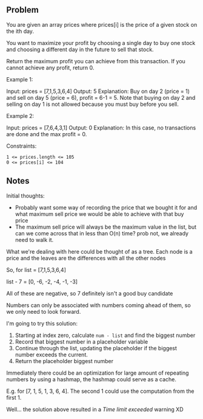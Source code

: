 ## Problem

You are given an array prices where prices[i] is the 
price of a given stock on the ith day.

You want to maximize your profit by choosing a single day to buy one 
stock and choosing a different day in the future to sell that stock.

Return the maximum profit you can achieve from this transaction.
If you cannot achieve any profit, return 0.
 

Example 1:

Input: prices = [7,1,5,3,6,4]
Output: 5
Explanation: Buy on day 2 (price = 1) and sell on day 5 (price = 6), profit = 6-1 = 5.
Note that buying on day 2 and selling on day 1 is not allowed because you must buy before you sell.

Example 2:

Input: prices = [7,6,4,3,1]
Output: 0
Explanation: In this case, no transactions are done and the max profit = 0.

 

Constraints:

    1 <= prices.length <= 105
    0 <= prices[i] <= 104

## Notes

Initial thoughts:
- Probably want some way of recording the price that we bought it for
and what maximum sell price we would be able to achieve with that buy price
- The maximum sell price will always be the maximum value in the list, but can
we come across that in less than O(n) time? prob not, we already need to walk
it.

What we're dealing with here could be thought of as a tree. Each node is a price
and the leaves are the differences with all the other nodes

So, for list = [7,1,5,3,6,4]

list - 7 = [0, -6, -2, -4, -1, -3]

All of these are negative, so 7 definitely isn't a good buy candidate

Numbers can only be associated with numbers coming ahead of them, so we only
need to look forward.

I'm going to try this solution:
1. Starting at index zero, calculate `num - list` and find the biggest number
2. Record that biggest number in a placeholder variable
3. Continue through the list, updating the placeholder if the biggest number
exceeds the current.
4. Return the placeholder biggest number

Immediately there could be an optimization for large amount of repeating numbers
by using a hashmap, the hashmap could serve as a cache.

E.g. for [7, 1, 5, 1, 3, 6, 4]. The second 1 could use the computation from
the first 1.

Well... the solution above resulted in a *Time limit exceeded* warning XD

